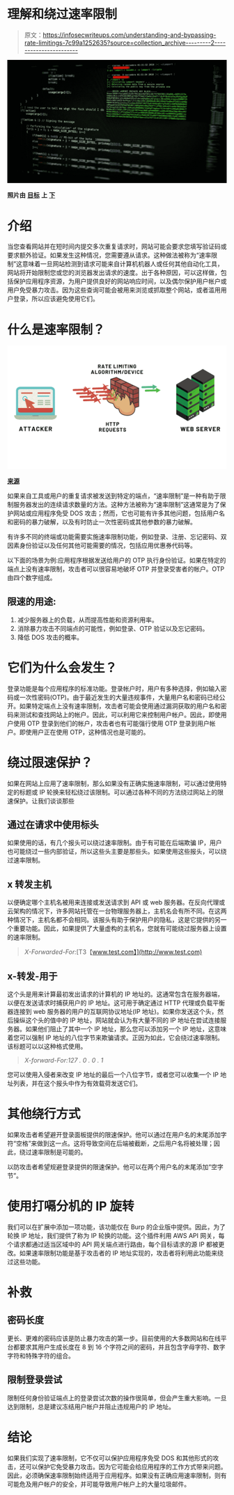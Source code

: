 # 理解和绕过速率限制

> 原文：<https://infosecwriteups.com/understanding-and-bypassing-rate-limitings-7c99a1252635?source=collection_archive---------2----------------------->

![](img/a38c6456044a4994d663bfb92028cd09.png)

**照片由** [**目标**](https://unsplash.com/@arget?utm_source=unsplash&utm_medium=referral&utm_content=creditCopyText) **上** [**下**](https://unsplash.com/s/photos/hacking?utm_source=unsplash&utm_medium=referral&utm_content=creditCopyText)

# 介绍

当您查看网站并在短时间内提交多次重复请求时，网站可能会要求您填写验证码或要求额外验证。如果发生这种情况，您需要遵从请求。这种做法被称为“速率限制”这意味着一旦网站检测到请求可能来自计算机机器人或任何其他自动化工具，网站将开始限制您或您的浏览器发出请求的速度。出于各种原因，可以这样做，包括保护应用程序资源，为用户提供良好的网站响应时间，以及偶尔保护用户帐户或用户免受暴力攻击。因为这些查询可能会被用来浏览或抓取整个网站，或者滥用用户登录，所以应该避免使用它们。

# 什么是速率限制？

![](img/98634bcacc6a25e49133e20a8d7dc4ef.png)

[**来源**](https://snapsec.co/blog/Attacking-Rate-limit/)

如果来自工具或用户的重复请求被发送到特定的端点，“速率限制”是一种有助于限制服务器发出的连续请求数量的方法。这种方法被称为“速率限制”这通常是为了保护网站或应用程序免受 DOS 攻击；然而，它也可能有许多其他问题，包括用户名和密码的暴力破解，以及有时防止一次性密码或其他参数的暴力破解。

有许多不同的终端或功能需要实施速率限制功能，例如登录、注册、忘记密码、双因素身份验证以及任何其他可能需要的情况，包括应用优惠券代码等。

以下面的场景为例:应用程序根据发送给用户的 OTP 执行身份验证。如果在特定的端点上没有速率限制，攻击者可以很容易地破坏 OTP 并登录受害者的帐户。OTP 由四个数字组成。

## **限速的用途:**

1.  减少服务器上的负载，从而提高性能和资源利用率。
2.  消除暴力攻击不同端点的可能性，例如登录、OTP 验证以及忘记密码。
3.  降低 DOS 攻击的概率。

# 它们为什么会发生？

登录功能是每个应用程序的标准功能。登录帐户时，用户有多种选择，例如输入密码或一次性密码(OTP)。由于最近发生的大量违规事件，大量用户名和密码已经公开。如果特定端点上没有速率限制，攻击者可能会使用通过漏洞获取的用户名和密码来测试和查找网站上的帐户。因此，可以利用它来控制用户帐户。因此，即使用户使用 OTP 登录到他们的帐户，攻击者也有可能强行使用 OTP 登录到用户帐户。即使用户正在使用 OTP，这种情况也是可能的。

# 绕过限速保护？

如果在网站上应用了速率限制，那么如果没有正确实施速率限制，可以通过使用特定的标题或 IP 轮换来轻松绕过该限制。可以通过各种不同的方法绕过网站上的限速保护。让我们谈谈那些

## 通过在请求中使用标头

如果使用的话，有几个报头可以绕过速率限制。由于有可能在后端欺骗 IP，用户也可能绕过一些内部验证，所以这些头主要是那些头。如果使用这些报头，可以绕过速率限制。

## x 转发主机

以便确定哪个主机名被用来连接或发送请求到 API 或 web 服务器。在反向代理或云架构的情况下，许多网站托管在一台物理服务器上，主机名会有所不同。在这两种情况下，主机名都不会相同。该报头有助于保护用户的隐私，这是它提供的另一个重要功能。因此，如果提供了大量虚构的主机名，您就有可能绕过服务器上设置的速率限制。

> *X-Forwarded-For:*[T3【www.test.com】](http://www.test.com)

## x-转发-用于

这个头是用来计算最初发出请求的计算机的 IP 地址的。这通常包含在服务器端，以便在发送请求时捕获用户的 IP 地址。这可用于确定通过 HTTP 代理或负载平衡器连接到 web 服务器的用户的互联网协议地址(IP 地址)。如果你发送这个头，然后操纵这个头的值中的 IP 地址，网站就会认为有大量不同的 IP 地址在尝试连接服务器。如果他们阻止了其中一个 IP 地址，那么您可以添加另一个 IP 地址，这意味着您可以强制 IP 地址的八位字节来欺骗请求。正因为如此，它会绕过速率限制。该标题可以以这种格式使用。

> *X-forward-For:127 . 0 . 0 . 1*

您可以使用入侵者来改变 IP 地址的最后一个八位字节，或者您可以收集一个 IP 地址列表，并在这个报头中作为有效载荷发送它们。

# **其他绕行方式**

如果攻击者希望避开登录面板提供的限速保护。他可以通过在用户名的末尾添加字符“空格”来做到这一点。这将导致空间在后端被截断，之后用户名将被处理；因此，绕过速率限制是可能的。

以防攻击者希望规避登录提供的限速保护。他可以在两个用户名的末尾添加“空字节”。

# 使用打嗝分机的 IP 旋转

我们可以在扩展中添加一项功能，该功能仅在 Burp 的企业版中提供。因此，为了轮换 IP 地址，我们提供了称为 IP 轮换的功能。这个插件利用 AWS API 网关，每个请求都通过适当区域中的 API 网关端点进行路由，每个目标请求的源 IP 都被更改。如果速率限制功能是基于攻击者的 IP 地址实现的，攻击者将利用此功能来绕过这些功能。

# 补救

## **密码长度**

更长、更难的密码应该是防止暴力攻击的第一步。目前使用的大多数网站和在线平台都要求其用户生成长度在 8 到 16 个字符之间的密码，并且包含字母字符、数字字符和特殊字符的组合。

## **限制登录尝试**

限制任何身份验证端点上的登录尝试次数的操作很简单，但会产生重大影响。一旦达到限制，总是建议冻结用户帐户并阻止违规用户的 IP 地址。

# 结论

如果我们实现了速率限制，它不仅可以保护应用程序免受 DOS 和其他形式的攻击，还可以保护它免受暴力攻击。因为它可能会给应用程序的工作方式带来问题。因此，必须确保速率限制始终适用于应用程序。如果没有正确应用速率限制，则有可能危及用户帐户的安全，并可能导致用户帐户上的大量垃圾邮件。